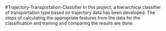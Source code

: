 #Trajectory-Transportation-Classifier
In this project, a hierarchical classifier of transportation type based on trajectory data has been developed. The steps of calculating the appropriate features from the data for the classification and training and comparing the results are done.
